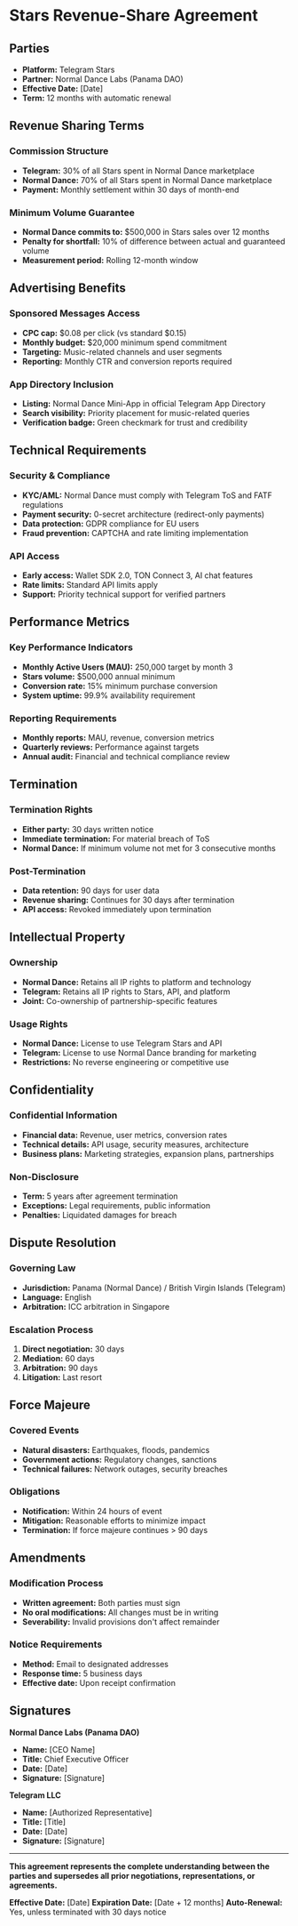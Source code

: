 # Stars Revenue-Share Agreement

## Parties
- **Platform:** Telegram Stars
- **Partner:** Normal Dance Labs (Panama DAO)
- **Effective Date:** [Date]
- **Term:** 12 months with automatic renewal

## Revenue Sharing Terms

### Commission Structure
- **Telegram:** 30% of all Stars spent in Normal Dance marketplace
- **Normal Dance:** 70% of all Stars spent in Normal Dance marketplace
- **Payment:** Monthly settlement within 30 days of month-end

### Minimum Volume Guarantee
- **Normal Dance commits to:** $500,000 in Stars sales over 12 months
- **Penalty for shortfall:** 10% of difference between actual and guaranteed volume
- **Measurement period:** Rolling 12-month window

## Advertising Benefits

### Sponsored Messages Access
- **CPC cap:** $0.08 per click (vs standard $0.15)
- **Monthly budget:** $20,000 minimum spend commitment
- **Targeting:** Music-related channels and user segments
- **Reporting:** Monthly CTR and conversion reports required

### App Directory Inclusion
- **Listing:** Normal Dance Mini-App in official Telegram App Directory
- **Search visibility:** Priority placement for music-related queries
- **Verification badge:** Green checkmark for trust and credibility

## Technical Requirements

### Security & Compliance
- **KYC/AML:** Normal Dance must comply with Telegram ToS and FATF regulations
- **Payment security:** 0-secret architecture (redirect-only payments)
- **Data protection:** GDPR compliance for EU users
- **Fraud prevention:** CAPTCHA and rate limiting implementation

### API Access
- **Early access:** Wallet SDK 2.0, TON Connect 3, AI chat features
- **Rate limits:** Standard API limits apply
- **Support:** Priority technical support for verified partners

## Performance Metrics

### Key Performance Indicators
- **Monthly Active Users (MAU):** 250,000 target by month 3
- **Stars volume:** $500,000 annual minimum
- **Conversion rate:** 15% minimum purchase conversion
- **System uptime:** 99.9% availability requirement

### Reporting Requirements
- **Monthly reports:** MAU, revenue, conversion metrics
- **Quarterly reviews:** Performance against targets
- **Annual audit:** Financial and technical compliance review

## Termination

### Termination Rights
- **Either party:** 30 days written notice
- **Immediate termination:** For material breach of ToS
- **Normal Dance:** If minimum volume not met for 3 consecutive months

### Post-Termination
- **Data retention:** 90 days for user data
- **Revenue sharing:** Continues for 30 days after termination
- **API access:** Revoked immediately upon termination

## Intellectual Property

### Ownership
- **Normal Dance:** Retains all IP rights to platform and technology
- **Telegram:** Retains all IP rights to Stars, API, and platform
- **Joint:** Co-ownership of partnership-specific features

### Usage Rights
- **Normal Dance:** License to use Telegram Stars and API
- **Telegram:** License to use Normal Dance branding for marketing
- **Restrictions:** No reverse engineering or competitive use

## Confidentiality

### Confidential Information
- **Financial data:** Revenue, user metrics, conversion rates
- **Technical details:** API usage, security measures, architecture
- **Business plans:** Marketing strategies, expansion plans, partnerships

### Non-Disclosure
- **Term:** 5 years after agreement termination
- **Exceptions:** Legal requirements, public information
- **Penalties:** Liquidated damages for breach

## Dispute Resolution

### Governing Law
- **Jurisdiction:** Panama (Normal Dance) / British Virgin Islands (Telegram)
- **Language:** English
- **Arbitration:** ICC arbitration in Singapore

### Escalation Process
1. **Direct negotiation:** 30 days
2. **Mediation:** 60 days
3. **Arbitration:** 90 days
4. **Litigation:** Last resort

## Force Majeure

### Covered Events
- **Natural disasters:** Earthquakes, floods, pandemics
- **Government actions:** Regulatory changes, sanctions
- **Technical failures:** Network outages, security breaches

### Obligations
- **Notification:** Within 24 hours of event
- **Mitigation:** Reasonable efforts to minimize impact
- **Termination:** If force majeure continues > 90 days

## Amendments

### Modification Process
- **Written agreement:** Both parties must sign
- **No oral modifications:** All changes must be in writing
- **Severability:** Invalid provisions don't affect remainder

### Notice Requirements
- **Method:** Email to designated addresses
- **Response time:** 5 business days
- **Effective date:** Upon receipt confirmation

## Signatures

**Normal Dance Labs (Panama DAO)**
- **Name:** [CEO Name]
- **Title:** Chief Executive Officer
- **Date:** [Date]
- **Signature:** [Signature]

**Telegram LLC**
- **Name:** [Authorized Representative]
- **Title:** [Title]
- **Date:** [Date]
- **Signature:** [Signature]

---

**This agreement represents the complete understanding between the parties and supersedes all prior negotiations, representations, or agreements.**

**Effective Date:** [Date]
**Expiration Date:** [Date + 12 months]
**Auto-Renewal:** Yes, unless terminated with 30 days notice
